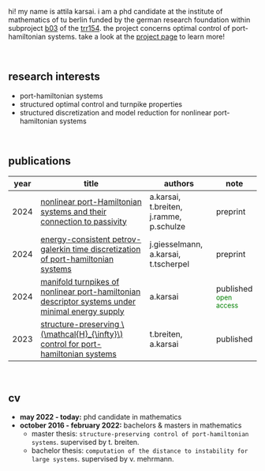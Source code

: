 hi! my name is attila karsai.
i am a phd candidate at the institute of mathematics of tu berlin funded by the german research foundation within subproject [b03](https://gepris.dfg.de/gepris/projekt/259091447) of the [trr154](https://gepris.dfg.de/gepris/projekt/239904186?language=en).
the project concerns optimal control of port-hamiltonian systems.
take a look at the [project page](./project.md) to learn more!

<br>

## research interests
- port-hamiltonian systems
- structured optimal control and turnpike properties
- structured discretization and model reduction for nonlinear port-hamiltonian systems

<br>


## publications

| year | title                                                        | authors          | note      |
| ---- | ------------------------------------------------------------ | ---------------- | --------- |
| 2024 | [nonlinear port-Hamiltonian systems and their connection to passivity](https://arxiv.org/abs/2409.06256) | a.karsai, t.breiten, j.ramme, p.schulze | preprint |
| 2024 | [energy-consistent petrov-galerkin time discretization of port-hamiltonian systems](https://arxiv.org/abs/2404.12480) | j.giesselmann, a.karsai, t.tscherpel  | preprint |
| 2024 | [manifold turnpikes of nonlinear port-hamiltonian descriptor systems under minimal energy supply](https://doi.org/10.1007/s00498-024-00384-7) | a.karsai             | published <br><small style="color:green;">open access</small> |
| 2023 | [structure-preserving \\(\mathcal{H}_{\infty}\\) control for port-hamiltonian systems](https://doi.org/10.1016/j.sysconle.2023.105493) | t.breiten, a.karsai | published |



<br>

## cv
- **may 2022 - today:** phd candidate in mathematics
- **october 2016 - february 2022:** bachelors & masters in mathematics
    - master thesis: `structure-preserving control of port-hamiltonian systems`. supervised by t. breiten.
    - bachelor thesis: `computation of the distance to instability for large systems`. supervised by v. mehrmann.

